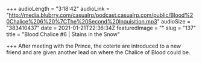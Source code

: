+++
audioLength = "3:18:42"
audioLink = "http://media.blubrry.com/casualrp/podcast.casualrp.com/public/Blood%20Chalice%206%20%7CThe%20Second%20Inquisition.mp3"
audioSize = "383410437"
date = 2021-01-21T22:36:34Z
featuredImage = ""
slug = "137"
title = "Blood Chalice #6 | Stains in the Snow"

+++
After meeting with the Prince, the coterie are introduced to a new friend and are given another lead on where the Chalice of Blood could be.